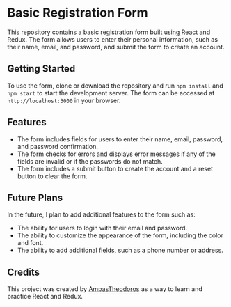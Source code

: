 # Basic Registration Form

This repository contains a basic registration form built using React and Redux. The form allows users to enter their personal information, such as their name, email, and password, and submit the form to create an account.

## Getting Started

To use the form, clone or download the repository and run `npm install` and `npm start` to start the development server. The form can be accessed at `http://localhost:3000` in your browser.

## Features

- The form includes fields for users to enter their name, email, password, and password confirmation.
- The form checks for errors and displays error messages if any of the fields are invalid or if the passwords do not match.
- The form includes a submit button to create the account and a reset button to clear the form.

## Future Plans

In the future, I plan to add additional features to the form such as:

- The ability for users to login with their email and password.
- The ability to customize the appearance of the form, including the color and font.
- The ability to add additional fields, such as a phone number or address.

## Credits

This project was created by [AmpasTheodoros](https://github.com/AmpasTheodoros) as a way to learn and practice React and Redux.
